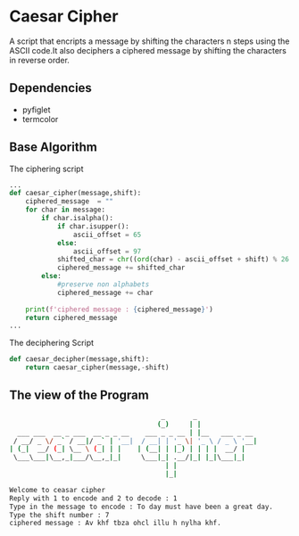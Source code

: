 # Caesar Cipher
A script that encripts a message by shifting the characters n steps using the ASCII code.It also deciphers a ciphered message by shifting the characters in reverse order.

## Dependencies  
- pyfiglet  
- termcolor  
  
##  Base Algorithm

The ciphering script  
```python
...
def caesar_cipher(message,shift):
    ciphered_message  = ""
    for char in message:
        if char.isalpha():
            if char.isupper():
                ascii_offset = 65
            else:
                ascii_offset = 97
            shifted_char = chr((ord(char) - ascii_offset + shift) % 26 + ascii_offset)
            ciphered_message += shifted_char
        else:
            #preserve non alphabets
            ciphered_message += char
            
    print(f'ciphered message : {ciphered_message}')
    return ciphered_message
...
```
The deciphering Script  
```python
def caesar_decipher(message,shift):
    return caesar_cipher(message,-shift)
```
## The view of the Program
```sh
                                      _       _               
                                     (_)     | |              
  ___ ___  __ _ ___  __ _ _ __    ___ _ _ __ | |__   ___ _ __ 
 / __/ _ \/ _` / __|/ _` | '__|  / __| | '_ \| '_ \ / _ \ '__|
| (_|  __/ (_| \__ \ (_| | |    | (__| | |_) | | | |  __/ |   
 \___\___|\__,_|___/\__,_|_|     \___|_| .__/|_| |_|\___|_|   
                                       | |                    
                                       |_|                    

Welcome to ceasar cipher
Reply with 1 to encode and 2 to decode : 1
Type in the message to encode : To day must have been a great day.
Type the shift number : 7
ciphered message : Av khf tbza ohcl illu h nylha khf.

```
